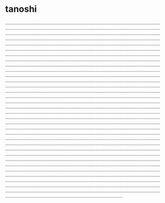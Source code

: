 # tanoshi
..........................................................................................................................................................................................................................................................................................................................................................................................................................................................................................................................................................................................................................................................................................................................................................................................................................................................................................................................................................................................................................................................................................................................................................................................................................................................................................................................................................................................................................................................................................................................................................................................................................................................................................................................................................................................................................................................................................................................................................................................................................................................................................................................................................................................................................................................................................................................................................................................................................................................................................................................................................................................................................................................................................................................................................................................................................................................................................................................................................................................................................................................................................................................................................................................................................................................................................................................................................................................................................................................................................................................................................................................................................................................................................................................................................................................................................................................................................................................................................................................................................................................................................................................................................................................................................................................................................................................................................